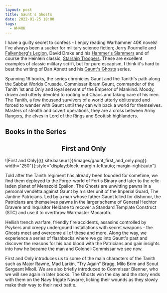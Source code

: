 ```yaml
---
layout: post
title: Gaunt's Ghosts
date: 2022-01-25 18:00
tags:
  - WH40K
---
```


I have a guilty secret to confess - I enjoy reading Warhammer 40K novels!  I've always been a sucker for military science fiction; Jerry Pournelle and [Falkenberg's Legion](https://www.goodreads.com/book/show/583443.The_Mercenary), David Drake and his [Hammer's Slammers](http://david-drake.com/2000/hammers-slammers-1979/) and of course the Heinlein classic, [Starship Troopers](https://en.wikipedia.org/wiki/Starship_Troopers).  These are excellent examples of classic military sci-fi, but for pure escapism, I think it's hard to beat the writing of Dan Abnett and his [Gaunt's Ghosts](https://wh40k.lexicanum.com/wiki/Gaunt%27s_Ghosts_(Novel_Series)) series.

Spanning 16 books, the series chronicles Gaunt and the Tanith's path along the Sabbat Worlds Crusade.  Commissar Ibram Gaunt, commander of the Tanith 1st and Only and loyal servant of the Emperor of Mankind.  Moody, driven and utterly devoted to rooting out Chaos and taking care of his men.  The Tanith, a few thousand survivors of a world utterly obliterated and forced to wander with Gaunt until they can win back a world for themselves.  Masters of stealth and covert operations, they are a cross between Army Rangers, the elves in Lord of the Rings and Scottish highlanders.

## Books in the Series

<center>
<h2>First and Only</h2>
</center>

![First and Only]({{ site.baseurl }}/images/gaunt_first_and_only.png){: width="250"}{:style="display:block; margin-left:auto; margin-right:auto"}

Told after the Tanith regiment has already been founded for sometime, we find them deployed to the Forge-world of Fortis Binary and later to the relic-laden planet of Menazoid Epsilon. The Ghosts are unwitting pawns in a personal vendetta against Gaunt by a sister unit of the Imperial Guard, The Jantine Patricians.  Led by a man whose father Gaunt killed for dishonor, the Patricians are themselves pawns in the larger scheme of General Hechtor Dravere and Inquisitor Heldane to recover a Standard Template Construct (STC) and use it to overthrow Warmaster Macaroth.

Hellish trench warfare, friendly fire accidents, assasins controlled by Psykers and creepy undergound installations with secret weapons - the Ghosts meet and overcome all of these and more. Along the way, we experience a series of flashbacks where we go into Gaunt's past and discover the reasons for his bad blood with the Patricians and gain insights into how he became the man and Colonel-Commissar we see now.

First and Only introduces us to some of the main characters of the Tanith such as Major Rawne, Mad Larkin, "Try Again" Bragg, Milo Brim and Scout Sergeant Mkoll.  We are also briefly introduced to Commissar Blenner, who we will see again in later books.  The Ghosts win the day and the story ends with them on the Navy frigate Navarre, licking their wounds as they slowly make their way to their next battle.
